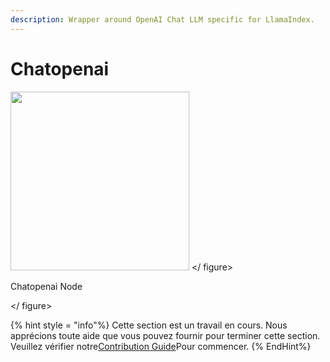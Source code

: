 ```yaml
---
description: Wrapper around OpenAI Chat LLM specific for LlamaIndex.
---
```


# Chatopenai

<gigne> <img src = "../../../. GitBook / Assets / Image (3) (1) (1) (1) (1) (1) (2) .png" alt = "" width = "286"> </ figure> <p> Chatopenai Node </p> </figcaption> </ figure>

{% hint style = "info"%}
Cette section est un travail en cours. Nous apprécions toute aide que vous pouvez fournir pour terminer cette section. Veuillez vérifier notre[Contribution Guide](broken-reference)Pour commencer.
{% EndHint%}
